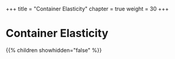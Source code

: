 +++
title = "Container Elasticity"
chapter = true
weight = 30
+++

# Container Elasticity

{{% children showhidden="false" %}}
